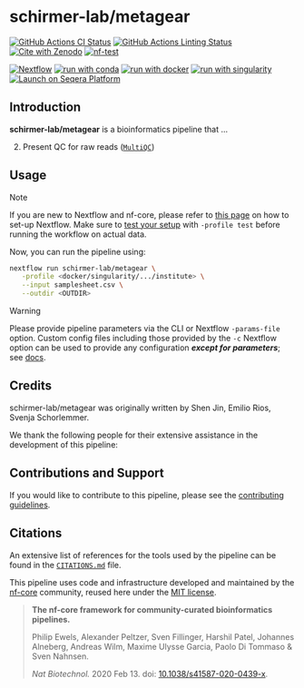 # schirmer-lab/metagear

[![GitHub Actions CI Status](https://github.com/schirmer-lab/metagear/actions/workflows/ci.yml/badge.svg)](https://github.com/schirmer-lab/metagear/actions/workflows/ci.yml)
[![GitHub Actions Linting Status](https://github.com/schirmer-lab/metagear/actions/workflows/linting.yml/badge.svg)](https://github.com/schirmer-lab/metagear/actions/workflows/linting.yml)[![Cite with Zenodo](http://img.shields.io/badge/DOI-10.5281/zenodo.XXXXXXX-1073c8?labelColor=000000)](https://doi.org/10.5281/zenodo.XXXXXXX)
[![nf-test](https://img.shields.io/badge/unit_tests-nf--test-337ab7.svg)](https://www.nf-test.com)

[![Nextflow](https://img.shields.io/badge/nextflow%20DSL2-%E2%89%A524.04.2-23aa62.svg)](https://www.nextflow.io/)
[![run with conda](http://img.shields.io/badge/run%20with-conda-3EB049?labelColor=000000&logo=anaconda)](https://docs.conda.io/en/latest/)
[![run with docker](https://img.shields.io/badge/run%20with-docker-0db7ed?labelColor=000000&logo=docker)](https://www.docker.com/)
[![run with singularity](https://img.shields.io/badge/run%20with-singularity-1d355c.svg?labelColor=000000)](https://sylabs.io/docs/)
[![Launch on Seqera Platform](https://img.shields.io/badge/Launch%20%F0%9F%9A%80-Seqera%20Platform-%234256e7)](https://cloud.seqera.io/launch?pipeline=https://github.com/schirmer-lab/metagear)

## Introduction

**schirmer-lab/metagear** is a bioinformatics pipeline that ...

<!-- TODO nf-core:
   Complete this sentence with a 2-3 sentence summary of what types of data the pipeline ingests, a brief overview of the
   major pipeline sections and the types of output it produces. You're giving an overview to someone new
   to nf-core here, in 15-20 seconds. For an example, see https://github.com/nf-core/rnaseq/blob/master/README.md#introduction
-->

<!-- TODO nf-core: Include a figure that guides the user through the major workflow steps. Many nf-core
     workflows use the "tube map" design for that. See https://nf-co.re/docs/contributing/design_guidelines#examples for examples.   -->
<!-- TODO nf-core: Fill in short bullet-pointed list of the default steps in the pipeline -->

2. Present QC for raw reads ([`MultiQC`](http://multiqc.info/))

## Usage

> [!NOTE]
> If you are new to Nextflow and nf-core, please refer to [this page](https://nf-co.re/docs/usage/installation) on how to set-up Nextflow. Make sure to [test your setup](https://nf-co.re/docs/usage/introduction#how-to-run-a-pipeline) with `-profile test` before running the workflow on actual data.

<!-- TODO nf-core: Describe the minimum required steps to execute the pipeline, e.g. how to prepare samplesheets.
     Explain what rows and columns represent. For instance (please edit as appropriate):

First, prepare a samplesheet with your input data that looks as follows:

`samplesheet.csv`:

```csv
sample,fastq_1,fastq_2
CONTROL_REP1,AEG588A1_S1_L002_R1_001.fastq.gz,AEG588A1_S1_L002_R2_001.fastq.gz
```

Each row represents a fastq file (single-end) or a pair of fastq files (paired end).

-->

Now, you can run the pipeline using:

<!-- TODO nf-core: update the following command to include all required parameters for a minimal example -->

```bash
nextflow run schirmer-lab/metagear \
   -profile <docker/singularity/.../institute> \
   --input samplesheet.csv \
   --outdir <OUTDIR>
```

> [!WARNING]
> Please provide pipeline parameters via the CLI or Nextflow `-params-file` option. Custom config files including those provided by the `-c` Nextflow option can be used to provide any configuration _**except for parameters**_; see [docs](https://nf-co.re/docs/usage/getting_started/configuration#custom-configuration-files).

## Credits

schirmer-lab/metagear was originally written by Shen Jin, Emilio Rios, Svenja Schorlemmer.

We thank the following people for their extensive assistance in the development of this pipeline:

<!-- TODO nf-core: If applicable, make list of people who have also contributed -->

## Contributions and Support

If you would like to contribute to this pipeline, please see the [contributing guidelines](.github/CONTRIBUTING.md).

## Citations

<!-- TODO nf-core: Add citation for pipeline after first release. Uncomment lines below and update Zenodo doi and badge at the top of this file. -->
<!-- If you use schirmer-lab/metagear for your analysis, please cite it using the following doi: [10.5281/zenodo.XXXXXX](https://doi.org/10.5281/zenodo.XXXXXX) -->

<!-- TODO nf-core: Add bibliography of tools and data used in your pipeline -->

An extensive list of references for the tools used by the pipeline can be found in the [`CITATIONS.md`](CITATIONS.md) file.

This pipeline uses code and infrastructure developed and maintained by the [nf-core](https://nf-co.re) community, reused here under the [MIT license](https://github.com/nf-core/tools/blob/main/LICENSE).

> **The nf-core framework for community-curated bioinformatics pipelines.**
>
> Philip Ewels, Alexander Peltzer, Sven Fillinger, Harshil Patel, Johannes Alneberg, Andreas Wilm, Maxime Ulysse Garcia, Paolo Di Tommaso & Sven Nahnsen.
>
> _Nat Biotechnol._ 2020 Feb 13. doi: [10.1038/s41587-020-0439-x](https://dx.doi.org/10.1038/s41587-020-0439-x).
